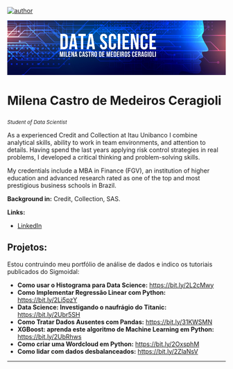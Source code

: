 [![author](https://img.shields.io/badge/author-milenacm-blue.svg)](https://www.linkedin.com/in/milena-ceragioli/)
<p align="center">
  <img src="BannerGithub Datascientis.png" >
</p>

# Milena Castro de Medeiros Ceragioli
<sub>*Student of Data Scientist* </sub>

As a experienced Credit and Collection at Itau Unibanco I combine analytical skills, ability to work in team environments, and attention to details. Having spend the last years applying risk control strategies in real problems, I developed a critical thinking and problem-solving skills.

My credentials include a MBA in Finance (FGV), an institution of higher education and advanced research rated as one of the top and most prestigious business schools in Brazil.

**Background in:** Credit, Collection, SAS.

**Links:**
* [LinkedIn](https://www.linkedin.com/in/milena-ceragioli/)


## Projetos:
Estou contruindo meu portfólio de análise de dados e indico os tutoriais publicados do Sigmoidal:

* **Como usar o Histograma para Data Science:** https://bit.ly/2L2cMwy
* **Como Implementar Regressão Linear com Python:** https://bit.ly/2Li5pzY
* **Data Science: Investigando o naufrágio do Titanic:** https://bit.ly/2Ubr5SH
* **Como Tratar Dados Ausentes com Pandas:** https://bit.ly/31KWSMN
* **XGBoost: aprenda este algoritmo de Machine Learning em Python:** https://bit.ly/2UbRhws
* **Como criar uma Wordcloud em Python:** https://bit.ly/2OxsphM
* **Como lidar com dados desbalanceados:** https://bit.ly/2ZlaNsV

---





